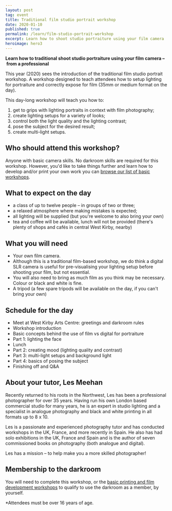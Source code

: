 ```yaml
---
layout: post
tag: event
title: Traditional film studio portrait workshop
date: 2020-01-10
published: true
permalink: /learn/film-studio-portrait-workshop
excerpt: Learn how to shoot studio portraiture using your film camera
heroimage: hero3
---
```


**Learn how to traditional shoot studio portraiture using your film camera – from a professional**

This year (2020) sees the introduction of the traditional film studio portrait workshop. A workshop designed to teach attendees how to setup lighting for portraiture and correctly expose for film (35mm or medium format on the day).

This day-long workshop will teach you how to:
1. get to grips with lighting portraits in context with film photography;
1. create lighting setups for a variety of looks;
1. control both the light quality and the lighting contrast;
1. pose the subject for the desired result;
1. create multi-light setups.


## Who should attend this workshop?
Anyone with basic camera skills. No darkroom skills are required for this workshop. However, you'd like to take things further and learn how to develop and/or print your own work you can [browse our list of basic workshops](/learn).

## What to expect on the day
- a class of up to twelve people – in groups of two or three;
- a relaxed atmosphere where making mistakes is expected;
- all lighting will be supplied (but you're welcome to also bring your own)
- tea and coffee will be available, lunch will not be provided (there's plenty of shops and cafés in central West Kirby, nearby)

## What you will need

- Your own film camera.
- Although this is a traditional film-based workshop, we do think a digital SLR camera is useful for pre-visualising your lighting setup before shooting your film, but not essential.
- You will also need to bring as much film as you think may be necessary. Colour or black and white is fine.
- A tripod (a few spare tripods will be available on the day, if you can't bring your own)

## Schedule for the day

* Meet at West Kirby Arts Centre: greetings and darkroom rules
* Workshop introduction
* Basic concepts behind the use of film vs digital for portraiture
* Part 1: lighting the face
* Lunch
* Part 2: creating mood (lighting quality and contrast)
* Part 3: multi-light setups and background light
* Part 4: basics of posing the subject
* Finishing off and Q&A

## About your tutor, Les Meehan

Recently returned to his roots in the Northwest, Les has been a professional photographer for over 35 years. Having run his own London based commercial studio for many years, he is an expert in studio lighting and a specialist in analogue photography and black and white printing in all formats up to 8 x 10.

Les is a passionate and experienced photography tutor and has conducted workshops in the UK, France, and more recently in Spain. He also has had solo exhibitions in the UK, France and Spain and is the author of seven commissioned books on photography (both analogue and digital).

Les has a mission – to help make you a more skilled photographer!

## Membership to the darkroom

You will need to complete this workshop, or the [basic printing and film development workshops](/learn) to qualify to use the darkroom as a member, by yourself.

*Attendees must be over 16 years of age.
